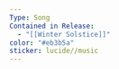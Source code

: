 ```yaml
---
Type: Song
Contained in Release:
  - "[[Winter Solstice]]"
color: "#eb3b5a"
sticker: lucide//music
---
```

